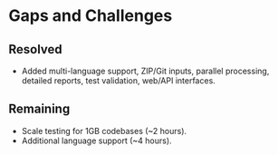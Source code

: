 # Gaps and Challenges
## Resolved
- Added multi-language support, ZIP/Git inputs, parallel processing, detailed reports, test validation, web/API interfaces.
## Remaining
- Scale testing for 1GB codebases (~2 hours).
- Additional language support (~4 hours).
